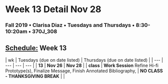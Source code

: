 # Week 13 Detail Nov 28

### Fall 2019 • Clarisa Diaz • Tuesdays and Thursdays • 8:30-10:20am • 370J_308

## [Schedule:](./) Week 13

| wk | Tuesdays \(due on date listed\) | Thursdays \(due on date listed\) |
| --- | --- | --- | --- |
| **13** | **Nov 26** | **Nov 28** |
| **class** | **Work Session** Refine Hi-fi Prototype(s), Finalize Message, Finish Annotated Bibliography, | **NO CLASS - THANKSGIVING BREAK** |
| 